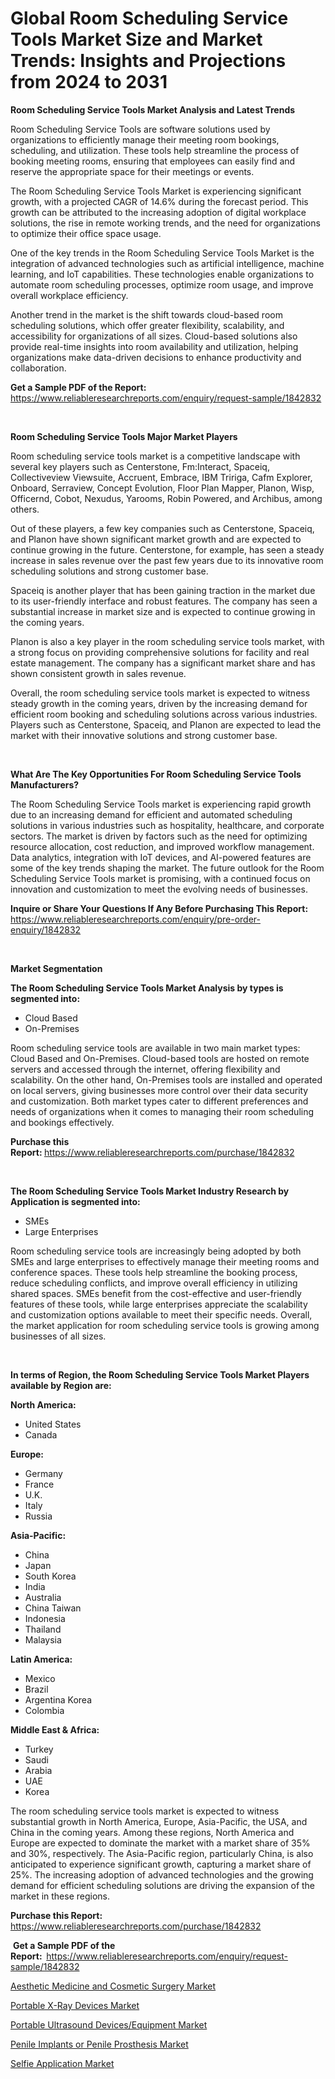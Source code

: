 <p><h1>Global Room Scheduling Service Tools Market Size and Market Trends: Insights and Projections from 2024 to 2031</h1></p><p><strong>Room Scheduling Service Tools Market Analysis and Latest Trends</strong></p>
<p><p>Room Scheduling Service Tools are software solutions used by organizations to efficiently manage their meeting room bookings, scheduling, and utilization. These tools help streamline the process of booking meeting rooms, ensuring that employees can easily find and reserve the appropriate space for their meetings or events.</p><p>The Room Scheduling Service Tools Market is experiencing significant growth, with a projected CAGR of 14.6% during the forecast period. This growth can be attributed to the increasing adoption of digital workplace solutions, the rise in remote working trends, and the need for organizations to optimize their office space usage.</p><p>One of the key trends in the Room Scheduling Service Tools Market is the integration of advanced technologies such as artificial intelligence, machine learning, and IoT capabilities. These technologies enable organizations to automate room scheduling processes, optimize room usage, and improve overall workplace efficiency.</p><p>Another trend in the market is the shift towards cloud-based room scheduling solutions, which offer greater flexibility, scalability, and accessibility for organizations of all sizes. Cloud-based solutions also provide real-time insights into room availability and utilization, helping organizations make data-driven decisions to enhance productivity and collaboration.</p></p>
<p><strong>Get a Sample PDF of the Report:&nbsp;</strong> <a href="https://www.reliableresearchreports.com/enquiry/request-sample/1842832">https://www.reliableresearchreports.com/enquiry/request-sample/1842832</a></p>
<p>&nbsp;</p>
<p><strong>Room Scheduling Service Tools Major Market Players</strong></p>
<p><p>Room scheduling service tools market is a competitive landscape with several key players such as Centerstone, Fm:Interact, Spaceiq, Collectiveview Viewsuite, Accruent, Embrace, IBM Tririga, Cafm Explorer, Onboard, Serraview, Concept Evolution, Floor Plan Mapper, Planon, Wisp, Officernd, Cobot, Nexudus, Yarooms, Robin Powered, and Archibus, among others.</p><p>Out of these players, a few key companies such as Centerstone, Spaceiq, and Planon have shown significant market growth and are expected to continue growing in the future. Centerstone, for example, has seen a steady increase in sales revenue over the past few years due to its innovative room scheduling solutions and strong customer base.</p><p>Spaceiq is another player that has been gaining traction in the market due to its user-friendly interface and robust features. The company has seen a substantial increase in market size and is expected to continue growing in the coming years.</p><p>Planon is also a key player in the room scheduling service tools market, with a strong focus on providing comprehensive solutions for facility and real estate management. The company has a significant market share and has shown consistent growth in sales revenue.</p><p>Overall, the room scheduling service tools market is expected to witness steady growth in the coming years, driven by the increasing demand for efficient room booking and scheduling solutions across various industries. Players such as Centerstone, Spaceiq, and Planon are expected to lead the market with their innovative solutions and strong customer base.</p></p>
<p>&nbsp;</p>
<p><strong>What Are The Key Opportunities For Room Scheduling Service Tools Manufacturers?</strong></p>
<p><p>The Room Scheduling Service Tools market is experiencing rapid growth due to an increasing demand for efficient and automated scheduling solutions in various industries such as hospitality, healthcare, and corporate sectors. The market is driven by factors such as the need for optimizing resource allocation, cost reduction, and improved workflow management. Data analytics, integration with IoT devices, and AI-powered features are some of the key trends shaping the market. The future outlook for the Room Scheduling Service Tools market is promising, with a continued focus on innovation and customization to meet the evolving needs of businesses.</p></p>
<p><strong>Inquire or Share Your Questions If Any Before Purchasing This Report:</strong> <a href="https://www.reliableresearchreports.com/enquiry/pre-order-enquiry/1842832">https://www.reliableresearchreports.com/enquiry/pre-order-enquiry/1842832</a></p>
<p>&nbsp;</p>
<p><strong>Market Segmentation</strong></p>
<p><strong>The Room Scheduling Service Tools Market Analysis by types is segmented into:</strong></p>
<p><ul><li>Cloud Based</li><li>On-Premises</li></ul></p>
<p><p>Room scheduling service tools are available in two main market types: Cloud Based and On-Premises. Cloud-based tools are hosted on remote servers and accessed through the internet, offering flexibility and scalability. On the other hand, On-Premises tools are installed and operated on local servers, giving businesses more control over their data security and customization. Both market types cater to different preferences and needs of organizations when it comes to managing their room scheduling and bookings effectively.</p></p>
<p><strong>Purchase this Report:&nbsp;</strong><a href="https://www.reliableresearchreports.com/purchase/1842832">https://www.reliableresearchreports.com/purchase/1842832</a></p>
<p>&nbsp;</p>
<p><strong>The Room Scheduling Service Tools Market Industry Research by Application is segmented into:</strong></p>
<p><ul><li>SMEs</li><li>Large Enterprises</li></ul></p>
<p><p>Room scheduling service tools are increasingly being adopted by both SMEs and large enterprises to effectively manage their meeting rooms and conference spaces. These tools help streamline the booking process, reduce scheduling conflicts, and improve overall efficiency in utilizing shared spaces. SMEs benefit from the cost-effective and user-friendly features of these tools, while large enterprises appreciate the scalability and customization options available to meet their specific needs. Overall, the market application for room scheduling service tools is growing among businesses of all sizes.</p></p>
<p>&nbsp;</p>
<p><strong>In terms of Region, the Room Scheduling Service Tools Market Players available by Region are:</strong></p>
<p>
    <p> <strong> North America: </strong>
        <ul>
            <li>United States</li>
            <li>Canada</li>
        </ul>
        </p> 
    <p> <strong> Europe: </strong>
        <ul>
            <li>Germany</li>
            <li>France</li>
            <li>U.K.</li>
            <li>Italy</li>
            <li>Russia</li>
        </ul>
        </p> 
    <p> <strong> Asia-Pacific: </strong>
        <ul>
            <li>China</li>
            <li>Japan</li>
            <li>South Korea</li>
            <li>India</li>
            <li>Australia</li>
            <li>China Taiwan</li>
            <li>Indonesia</li>
            <li>Thailand</li>
            <li>Malaysia</li>
        </ul>
        </p> 
    <p> <strong> Latin America: </strong>
        <ul>
            <li>Mexico</li>
            <li>Brazil</li>
            <li>Argentina Korea</li>
            <li>Colombia</li>
        </ul>
        </p> 
    <p> <strong> Middle East & Africa: </strong>
        <ul>
            <li>Turkey</li>
            <li>Saudi</li>
            <li>Arabia</li>
            <li>UAE</li>
            <li>Korea</li>
        </ul>
    </p>
    </p>
<p><p>The room scheduling service tools market is expected to witness substantial growth in North America, Europe, Asia-Pacific, the USA, and China in the coming years. Among these regions, North America and Europe are expected to dominate the market with a market share of 35% and 30%, respectively. The Asia-Pacific region, particularly China, is also anticipated to experience significant growth, capturing a market share of 25%. The increasing adoption of advanced technologies and the growing demand for efficient scheduling solutions are driving the expansion of the market in these regions.</p></p>
<p><strong>Purchase this Report: </strong><a href="https://www.reliableresearchreports.com/purchase/1842832">https://www.reliableresearchreports.com/purchase/1842832</a></p>
<p>&nbsp;<strong>Get a Sample PDF of the Report:&nbsp;&nbsp;</strong><a href="https://www.reliableresearchreports.com/enquiry/request-sample/1842832">https://www.reliableresearchreports.com/enquiry/request-sample/1842832</a></p>
<p><strong></strong></p>
<p><p><a href="https://github.com/arionmp/Market-Research-Report-List-2/blob/main/aesthetic-medicine-and-cosmetic-surgery-market.md">Aesthetic Medicine and Cosmetic Surgery Market</a></p><p><a href="https://github.com/markusgodoy/Market-Research-Report-List-2/blob/main/portable-x-ray-devices-market.md">Portable X-Ray Devices Market</a></p><p><a href="https://github.com/luckyshygirl/Market-Research-Report-List-3/blob/main/portable-ultrasound-devicesequipment-market.md">Portable Ultrasound Devices/Equipment Market</a></p><p><a href="https://github.com/vimar16th/Market-Research-Report-List-3/blob/main/penile-implants-or-penile-prosthesis-market.md">Penile Implants or Penile Prosthesis Market</a></p><p><a href="https://medium.com/@dorinaprifti56/selfie-application-market-outlook-industry-overview-and-forecast-2024-to-2031-5adb5eaba92e">Selfie Application Market</a></p></p>